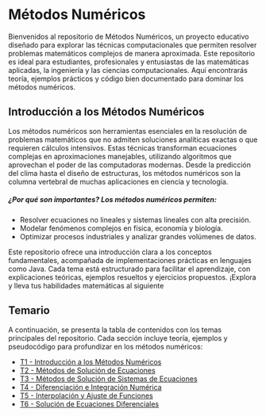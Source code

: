 # Métodos Numéricos

Bienvenidos al repositorio de Métodos Numéricos, un proyecto educativo diseñado para explorar las técnicas computacionales que permiten resolver problemas matemáticos complejos de manera aproximada. Este repositorio es ideal para estudiantes, profesionales y entusiastas de las matemáticas aplicadas, la ingeniería y las ciencias computacionales. Aquí encontrarás teoría, ejemplos prácticos y código bien documentado para dominar los métodos numéricos.

## Introducción a los Métodos Numéricos
Los métodos numéricos son herramientas esenciales en la resolución de problemas matemáticos que no admiten soluciones analíticas exactas o que requieren cálculos intensivos. Estas técnicas transforman ecuaciones complejas en aproximaciones manejables, utilizando algoritmos que aprovechan el poder de las computadoras modernas. Desde la predicción del clima hasta el diseño de estructuras, los métodos numéricos son la columna vertebral de muchas aplicaciones en ciencia y tecnología.
##### ¿Por qué son importantes? Los métodos numéricos permiten:

- Resolver ecuaciones no lineales y sistemas lineales con alta precisión.
- Modelar fenómenos complejos en física, economía y biología.
- Optimizar procesos industriales y analizar grandes volúmenes de datos.

Este repositorio ofrece una introducción clara a los conceptos fundamentales, acompañada de implementaciones prácticas en lenguajes como Java. Cada tema está estructurado para facilitar el aprendizaje, con explicaciones teóricas, ejemplos resueltos y ejercicios propuestos. ¡Explora y lleva tus habilidades matemáticas al siguiente 

## Temario
A continuación, se presenta la tabla de contenidos con los temas principales del repositorio. Cada sección incluye teoría, ejemplos y pseudocódigo para profundizar en los métodos numéricos:

- [T1 - Introducción a los Métodos Numéricos](https://github.com/Juan200519287393u83/Metodos_Numericos/blob/main/T1%20-%20Introducci%C3%B3n%20a%20los%20m%C3%A9todos%20num%C3%A9ricos/Introducci%C3%B3n%20a%20los%20m%C3%A9todos%20n%C3%BAmericos.md)
- [T2 - Métodos de Solución de Ecuaciones](https://github.com/Juan200519287393u83/Metodos_Numericos/blob/main/T2%20-%20M%C3%A9todos%20de%20Soluci%C3%B3n%20de%20Ecuaciones/Introducci%C3%B3n%20a%20los%20M%C3%A9todos%20de%20Soluci%C3%B3n%20de%20Ecuaciones.md)
- [T3 - Métodos de Solución de Sistemas de Ecuaciones](https://github.com/Juan200519287393u83/Metodos_Numericos/blob/main/T3%20-%20M%C3%A9todos%20de%20Soluci%C3%B3n%20de%20Sistemas%20de%20Ecuaciones%20Lineales/Introducci%C3%B3n%20a%20los%20M%C3%A9todos%20de%20Soluci%C3%B3n%20de%20Sistemas%20de%20Ecuaciones%20Lineales.md)
- [T4 - Diferenciación e Integración Numérica](https://github.com/Juan200519287393u83/Metodos_Numericos/blob/main/T4%20-%20Diferenciaci%C3%B3n%20e%20Integraci%C3%B3n%20Num%C3%A9rica/Introducci%C3%B3n%20a%20la%20DIferenciai%C3%B3n%20e%20Integraci%C3%B3n%20Num%C3%A9rica.md)
- [T5 - Interpolación y Ajuste de Funciones](https://github.com/Juan200519287393u83/Metodos_Numericos/blob/main/T5%20-%20Interpolaci%C3%B3n%20y%20Ajuste%20de%20Funciones/Introducci%C3%B3n%20a%20la%20Interpolaci%C3%B3n%20y%20Ajuste%20de%20Funciones.md)
- [T6 - Solución de Ecuaciones Diferenciales](https://github.com/Juan200519287393u83/Metodos_Numericos/blob/main/T6%20-%20Soluci%C3%B3n%20de%20Ecuaciones%20Diferenciales/Introducci%C3%B3n%20a%20la%20Soluci%C3%B3n%20de%20Ecuaciones%20Diferenciales.md)
